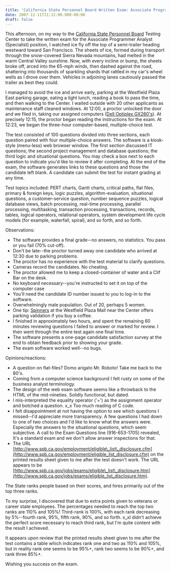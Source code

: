 ```yaml
---
title: 'California State Personnel Board Written Exam: Associate Programmer Analyst (Specialist)'
date: 2007-12-11T21:12:00.000-08:00
draft: false
---
```


This afternoon, on my way to the [California State Personnel Board](http://www.spb.ca.gov/) Testing Center to take the written exam for the Associate Programmer Analyst (Specialist) position, I watched ice fly off the top of a semi-trailer heading westward toward San Francisco. The sheets of ice, formed during transport through the snow-covered Sierra Nevada mountains, had melted in the warm Central Valley sunshine. Now, with every incline or bump, the sheets broke off, arced into the 65-mph winds, then dashed against the road, shattering into thousands of sparkling shards that rattled in my car's wheel wells as I drove over them. Vehicles in adjoining lanes cautiously passed the trailer as best they could.  
  
I managed to avoid the ice and arrive early, parking at the Westfield Plaza East parking garage, eating a light lunch, reading a book to pass the time, and then walking to the Center. I waited outside with 20 other applicants as maintenance staff cleaned windows. At 12:00, a proctor unlocked the door and we filed in, taking our assigned computers ([Dell Optiplex GX260's](http://www.pcmag.com/article2/0,2704,668796,00.asp)). At precisely 12:15, the proctor began reading the instructions for the exam. At 12:23, we began the three-hour computer-based, multiple-choice test.  
  
The test consisted of 100 questions divided into three sections, each question paired with four multiple-choice answers. The software is a kiosk-style (menu-less) web browser window. The first section discussed IT questions; the second project management and database questions; the third logic and situational questions. You may check a box next to each question to indicate you'd like to review it after completing. At the end of the exam, the software generates links to these questions and those the candidate left blank. A candidate can submit the test for instant grading at any time.  
  
Test topics included: PERT charts, Gantt charts, critical paths, flat files, primary & foreign keys, logic puzzles, algorithm-evaluation, situational questions, a customer-service question, number sequence puzzles, logical database views, batch processing, real-time processing, parallel processing, multitasking, transaction processing, transactions, records, tables, logical operators, relational operators, system development life cycle models (for example, waterfall, spiral), and so forth, and so forth.  
  
Observations:  

*   The software provides a final grade--no answers, no statistics. You pass or you fail (70% cut-off).
*   Don't be late--the proctor turned away one candidate who arrived at 12:30 due to parking problems.
*   The proctor has no experience with the test material to clarify questions.
*   Cameras record the candidates. No cheating.
*   The proctor allowed me to keep a closed-container of water and a Clif Bar on the desk.
*   No keyboard necessary--you're instructed to set it on top of the computer case
*   You'll need the candidate ID number issued to you to log-in to the software.
*   Overwhelmingly male population. Out of 20, perhaps 5 women.
*   One tip: [Spinners](http://westfield.com/downtownplaza/ourstores/details/6959/) at the Westfield Plaza Mall near the Center offers parking validation if you buy a coffee.
*   I finished in approximately two hours, and spent the remaining 60 minutes reviewing questions I failed to answer or marked for review. I then went through the entire test again one final time.
*   The software presents a one-page candidate satisfaction survey at the end to obtain feedback prior to showing your grade.
*   The exam software worked well--no bugs.

Opinions/reactions:  

*   A question on flat-files? Domo arigato Mr. Roboto! Take me back to the 80's.
*   Coming from a computer science background I felt rusty on some of the business analyst terminology.
*   The design of the web exam software seems like a throwback to the HTML of the mid-nineties. Solidly functional, but dated.
*   I mis-interpreted the equality  operator ('=') as the assignment operator and botched a question. x\_x Too much reading of C code.
*   I felt disappointment at not having the option to see which questions I missed--I'd appreciate more transparency. A few questions I had down to one of two choices and I'd like to know what the answers were. Especially the answers to the situational questions, which seem subjective. A call to the Exam Questions line (916-653-1705) revealed, It's a standard exam and we don't allow answer inspections for that.
*   The URL [http://www.spb.ca.gov/employment/eligible\_list\_disclosure.cfm](http://www.spb.ca.gov/employment/eligible_list_disclosure.cfm) on the printed results sheet given to me after the test doesn't work. The URL appears to be [http://www.spb.ca.gov/jobs/exams/eligible\_list\_disclosure.htm](http://www.spb.ca.gov/jobs/exams/eligible_list_disclosure.htm).

The State ranks people based on their scores, and hires primarily out of the top three ranks.  
  
To my surprise, I discovered that due to extra points given to veterans or career state employees. The percentages needed to reach the top two ranks are 110% and 105%! Third-rank is 100%, with each rank decreasing by 5%--fourth rank, 95%, fifth rank, 90%, and so forth. x\_xI didn't achieve the perfect score necessary to reach third rank, but I'm quite content with the result I achieved.  
  
It appears upon review that the printed results sheet given to me after the test contains a table which indicates rank one and two as 110% and 105%, but in reality rank one seems to be 95%+, rank two seems to be 90%+, and rank three 85%+.  
  
Wishing you success on the exam.